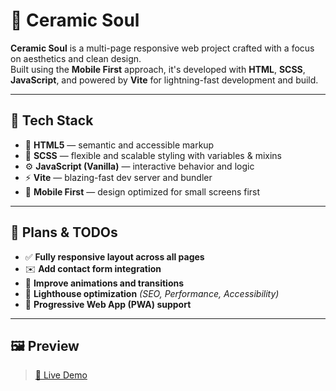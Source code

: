 # 🌿 Ceramic Soul

**Ceramic Soul** is a multi-page responsive web project crafted with a focus on aesthetics and clean design.  
Built using the **Mobile First** approach, it's developed with **HTML**, **SCSS**, **JavaScript**, and powered by **Vite** for lightning-fast development and build.

---

## 🚀 Tech Stack

- 🧱 **HTML5** — semantic and accessible markup
- 🎨 **SCSS** — flexible and scalable styling with variables & mixins
- ⚙️ **JavaScript (Vanilla)** — interactive behavior and logic
- ⚡ **Vite** — blazing-fast dev server and bundler
- 📱 **Mobile First** — design optimized for small screens first

---

## 🧪 Plans & TODOs

- ✅ **Fully responsive layout across all pages**
- ✉️ **Add contact form integration**
- 💫 **Improve animations and transitions**
- 🧼 **Lighthouse optimization** _(SEO, Performance, Accessibility)_
- 📲 **Progressive Web App (PWA) support**

---

## 🖼️ Preview

> [🔗 Live Demo](https://valerii-hud.com/)
